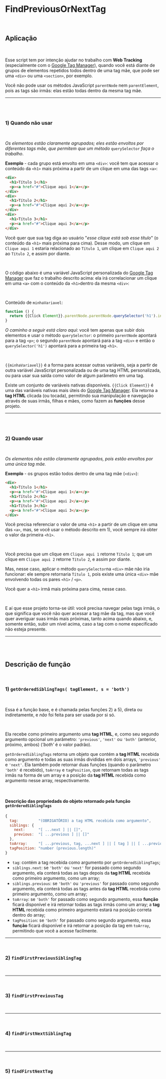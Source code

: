 # FindPreviousOrNextTag

<br>

## Aplicação

<br>

Esse script tem por intenção ajudar no trabalho com __Web Tracking__ (especialmente com o <a href="https://tagmanager.google.com">Google Tag Manager</a>), quando você está diante de grupos de elementos repetidos todos dentro de uma tag mãe, que pode ser uma `<div>` ou uma `<section>`, por exemplo.

Você não pode usar os métodos JavaScript `parentNode` nem `parentElement`, pois as tags são irmãs: elas estão todas dentro da mesma tag mãe.

---

<br><br>

### 1) Quando não usar

<br>

_Os elementos estão claramente agrupados; eles estão envoltos por diferentes tags mãe, que permitem que um método_ `querySelector` _faça o trabalho_.

__Exemplo__ - cada grupo está envolto em uma `<div>`: você tem que acessar o conteúdo da `<h1>` mais próxima a partir de um clique em uma das tags `<a>`:

```html
<div>
  <h1>Título 1</h1>
  <p><a href="#">Clique aqui 1</a></p>
</div>
<div>
  <h1>Título 2</h1>
  <p><a href="#">Clique aqui 2</a></p>
</div>
<div>
  <h1>Título 3</h1>
  <p><a href="#">Clique aqui 3</a></p>
</div>
```

Você quer que sua tag diga ao usuário "_esse clique está sob esse título_" (o conteúdo da `<h1>` mais próxima para cima). Desse modo, um clique em `Clique aqui 1` estaria relacionado ao `Título 1`, um clique em `Clique aqui 2` ao `Título 2`, e assim por diante.

<br>

O código abaixo é uma variável JavaScript personalizada do <a href="https://tagmanager.google.com">Google Tag Manager</a> que faz o trabalho descrito acima: ela irá correlacionar um clique em uma `<a>` com o conteúdo da `<h1>`dentro da mesma `<div>`:

<br>

Conteúdo de `minhaVariavel`:

```javascript
function () {
  return {{Click Element}}.parentNode.parentNode.querySelector('h1').innerText;
}
```

_O caminho a seguir está claro aqui_: você tem apenas que subir dois elementos e usar o método `querySelector`: o primeiro `parentNode` apontará para a tag `<p>`; o segundo `parentNode` apontará para a tag `<div>` e então o `querySelector('h1')` apontará para a primeira tag `<h1>`.

<br>

`{{minhaVariavel}}` é a forma para acessar outras variáveis, seja a partir de outra variável JavaScript personalizada ou de uma tag HTML personalizada, ou para usar sua saída como valor de algum parâmetro em uma tag.

Existe um conjunto de variáveis nativas disponíveis. `{{Click Element}}` é uma das variáveis nativas mais úteis do <a href="https://tagmanager.google.com">Google Tag Manager</a>. Ela retorna a __tag HTML__ clicada (ou tocada), permitindo sua manipulação e navegação através de suas irmãs, filhas e mães, como fazem as __funções__ desse projeto.

---

<br><br>

### 2) Quando usar

<br>

_Os elementos não estão claramente agrupados, pois estão envoltos por uma única tag mãe._

__Exemplo__ - os grupos estão todos dentro de uma tag mãe (`<div>`):

```html
<div>
  <h1>Título 1</h1>
  <p><a href="#">Clique aqui 1</a></p>
  <h1>Título 2</h1>
  <p><a href="#">Clique aqui 2</a></p>
  <h1>Título 3</h1>
  <p><a href="#">Clique aqui 3</a></p>
</div>
```

Você precisa referenciar o valor de uma `<h1>` a partir de um clique em uma das `<a>`, mas, se você usar o método descrito em 1), você sempre irá obter o valor da primeira `<h1>`.

<br>

Você precisa que um clique em `Clique aqui 1` retorne `Título 1`; que um clique em `Clique aqui 2` retorne `Título 2`, e assim por diante.

Mas, nesse caso, aplicar o método `querySelector`na `<div>` mãe não iria funcionar: ele sempre retornaria `Título 1`, pois existe uma única `<div>` mãe envolvendo todas os pares `<h1>` / `<p>`.

Você quer a `<h1>` irmã mais próxima para cima, nesse caso.

<br>

E aí que esse projeto torna-se útil: você precisa navegar pelas tags irmãs, o que significa que você não quer acessar a tag mãe da tag, mas que você quer averiguar suas irmãs mais próximas, tanto acima quando abaixo, e, somente então, subir um nível acima, caso a tag com o nome especificado não esteja presente.

---

<br><br>

## Descrição de função

<br>

### 1) `getOrderedSiblingTags( tagElement, s = 'both')`

<br>

Essa é a função base, e é chamada pelas funções 2) a 5), direta ou indiretamente, e _não_ foi feita para ser usada por si só.

<br>

Ela recebe como primeiro argumento uma __tag HTML__, e, como seu segundo argumento opcional um parâmetro: `'previous'`, `'next'` ou `'both'` (anterior, próximo, ambos)  (_'both'_ é o valor padrão).

`getOrderedSiblingTags` retorna um objeto que contém a __tag HTML__ recebida como argumento e todas as suas irmãs divididas em dois arrays, `'previous'` e `'next'`. Ela também pode retornar duas funções (quando o parâmetro `'both'` é recebido), `toArray` e `tagPosition`, que retornam todas as tags irmãs na forma de um array e a posição da __tag HTML__ recebida como argumento nesse array, respectivamente.

<br>

#### Descrição das propriedads do objeto retornado pela função `getOrderedSiblingTags`

```javascript
{
  tag:         "(OBRIGATÓRIO) a tag HTML recebida como argumento",
  siblings: {
    next:      "[ ...next ] || []",
    previous:  "[ ...previous ] || []"
  },
  toArray:     "[ ...previous, tag, ...next ] || [ tag ] || [ ...previous, tag ] || [ tag, ...next ]",
  tagPosition: "number (previous.length)"
}
```

- `tag`: contém a tag recebida como argumento por `getOrderedSiblingTags`;
- `siblings.next`: se `'both'` ou `'next'` for passado como segundo argumento, ela conterá todas as tags depois da __tag HTML__ recebida como primeiro argumento, como um array;
- `siblings.previous`: se `'both'` ou `'previous'` for passado como segundo argumento, ela conterá todas as tags antes da __tag HTML__ recebida como primeiro argumento, como um array;
- `toArray`: se `'both'` for passado como segundo argumento, essa __função__ ficará disponível e irá retornar todas as tags irmãs como um array; a __tag HTML__ recebida como primeiro argumento estará na posição correta dentro do array;
- `tagPosition`: se `'both'` for passado como segundo argumento, essa __função__ ficará disponível e irá retornar a posição da tag em `toArray`, permitindo que você a acesse facilmente.

---

<br>

### 2) `findFirstPreviousSiblingTag`

<br>



---

<br>

### 3) `findFirstPreviousTag`

<br>



---

<br>

### 4) `findFirstNextSiblingTag`

<br>



---

<br>

### 5) `findFirstNextTag`

<br>
